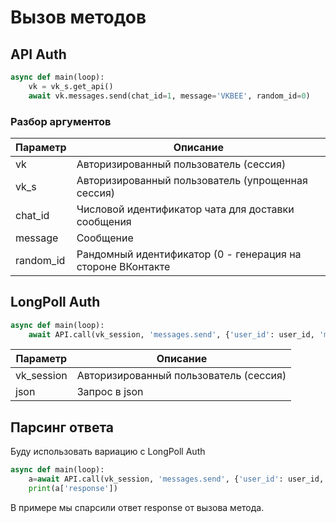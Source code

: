 # Вызов методов
 ## API Auth

```python
async def main(loop):
    vk = vk_s.get_api() 
    await vk.messages.send(chat_id=1, message='VKBEE', random_id=0)
```
### Разбор аргументов
| Параметр | Описание |
| -------- | ---------|
| vk | Авторизированный пользователь (сессия)
| vk_s  | Авторизированный пользователь (упрощенная  сессия)
| chat_id | Числовой идентификатор чата для доставки сообщения
| message | Сообщение
| random_id | Рандомный идентификатор (0 - генерация на стороне ВКонтакте

 ## LongPoll Auth
```python
async def main(loop):
    await API.call(vk_session, 'messages.send', {'user_id': user_id, 'message': message_text, 'random_id': 0})
```    
| Параметр | Описание |
| -------- | ---------|
| vk_session | Авторизированный пользователь (сессия)
| json  | Запрос в json



## Парсинг ответа

Буду использовать вариацию с LongPoll Auth

```python
async def main(loop):
    a=await API.call(vk_session, 'messages.send', {'user_id': user_id, 'message': message_text, 'random_id': 0})
    print(a['response'])
```
 В примере мы спарсили ответ response от вызова метода.    
